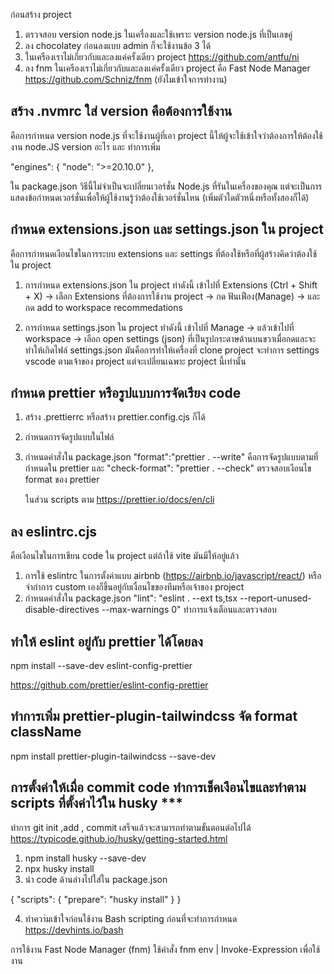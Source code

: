 ก่อนสร้าง project
1. ตรวจสอบ version node.js ในเครื่องและใช้เพราะ version node.js ที่เป็นเลขคู่
2. ลง chocolatey ก่อนลงแบบ admin ก็จะใช้งานข้อ 3 ได้
3. ในเครืองเราไม่เกี่ยวกับและลงแค่ครั้งเดียว project  https://github.com/antfu/ni
4. ลง fnm ในเครืองเราไม่เกี่ยวกับและลงแค่ครั้งเดียว  project คือ Fast Node Manager  https://github.com/Schniz/fnm (ยังไมเข้าใจการทำงาน)


## สร้าง .nvmrc ใส่ version คือต้องการใช้งาน
  คือการกำหนด version node.js ที่จะใช้งานผู้ที่เอา project นี้ให้ผู้จะใช้เข้าใจว่าต้องการให้ต้องใช้งาน node.JS version อะไร
  และ ทำการเพิ่ม

  "engines": {
    "node": ">=20.10.0"
  },

  ใน package.json วิธีนี้ไม่จำเป็นจะเปลี่ยนเวอร์ชั่น Node.js ที่รันในเครื่องของคุณ แต่จะเป็นการแสดงข้อกำหนดเวอร์ชั่นเพื่อให้ผู้ใช้งานรู้ว่าต้องใช้เวอร์ชั่นไหน (เพิ่มตัวใดตัวหนึ่งหรือทั้งสองก็ได้)

## กำหนด extensions.json และ settings.json ใน project
คือการกำหนดเงือนไขในการระบบ extensions และ settings ที่ต้องใช้หรือที่ผู้สร้างคิดว่าต้องใช้ใน project

  1. การกำหนด extensions.json ใน project ทำดังนี้ เข้าไปที่ Extensions (Ctrl + Shift + X) -> เลือก Extensions ที่ต้องการใช้งาน project -> กด ฟันเฟือง(Manage) -> และกด add to workspace recommedations
   
  2. การกำหนด settings.json ใน project ทำดังนี้ เข้าไปที่ Manage -> แล้วเข้าไปที่ workspace -> เลือก open settings (json) ที่เป็นรูปกระดาษด้านบนขวาเมื่อกดและจะทำให้เกิดไฟล์ settings.json มันคือการทำให้เครื่องที่ clone project จะทำการ settings vscode ตามเจ้าของ project แต่จะเปลี่ยนเฉพาะ project นี้เท่านั้น

## กำหนด prettier หรือรูปแบบการจัดเรียง code
   1. สร้าง .prettierrc หรือสร้าง prettier.config.cjs ก็ได้

   2. กำหนดการจัดรูปแบบในไฟล์
   
   3. กำหนดคำสั่งใน package.json 
      "format":"prettier . --write" คือการจัดรูปแบบตามที่กำหนดใน prettier และ
       "check-format": "prettier . --check" ตรวจสอบเงือนไข format ของ prettier
       
       ในส่วน scripts ตาม https://prettier.io/docs/en/cli   

## ลง eslintrc.cjs
  คือเงือนไขในการเขียน code ใน project แต่ถ้าใช้ vite มันมีให้อยู่แล้ว

  1. การใช้ eslintrc ในการตั้งค่าแบบ airbnb (https://airbnb.io/javascript/react/) หรือจำกำการ custom เองก็ขึ้นอยู่กับเงื่อนไขของทีมหรือเจ้าของ project
  2. กำหนดคำสั่งใน package.json  "lint": "eslint . --ext ts,tsx --report-unused-disable-directives --max-warnings 0" ทำการแจ้งเตือนและตรวจสอบ


## ทำให้ eslint อยู่กับ prettier ได้โดยลง
  npm install --save-dev eslint-config-prettier

  https://github.com/prettier/eslint-config-prettier

## ทำการเพิ่ม prettier-plugin-tailwindcss จัด format className
npm install prettier-plugin-tailwindcss --save-dev

## การตั้งค่าให้เมื่อ commit code ทำการเช็คเงือนไขและทำตาม scripts ที่ตั้งค่าไว้ใน husky ***
  ทำการ git init ,add , commit เสร็จแล้วจะสามารถทำตามขั้นตอนต่อไปได้  https://typicode.github.io/husky/getting-started.html 

  1. npm install husky --save-dev
  2. npx husky install
  3. นำ code ด้านล่างไปใส่ใน package.json

  {
  "scripts": {
    "prepare": "husky install" 
  }
}

  4. ทำควา่มเข้าใจก่อนใช้งาน Bash scripting ก่อนที่จะทำการกำหนด https://devhints.io/bash 


การใช้งาน Fast Node Manager (fnm)
ใช้คำสั่ง fnm env | Invoke-Expression เพื่อใช้งาน